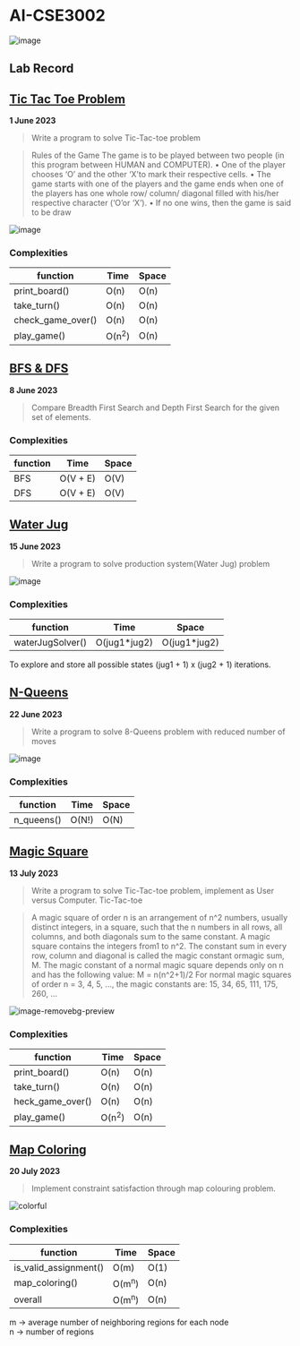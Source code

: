 # AI-CSE3002
![image](https://github.com/Rajkanwars15/AI-CSE3002/assets/89787756/72dc1a2f-f06c-4719-899c-98900f7f0687)

## Lab Record

## [Tic Tac Toe Problem](tictactoe.py)
**1 June 2023**
> Write a program to solve Tic-Tac-toe problem

> Rules of the Game
 The game is to be played between two people (in this program between HUMAN and COMPUTER). • One of the player chooses ‘O’ and the other ‘X’to mark their respective cells. • The game starts with one of the players and the game ends when one of the players has one whole row/ column/ diagonal filled with his/her respective character (‘O’or ‘X’). • If no one wins, then the game is said to be draw

![image](https://github.com/Rajkanwars15/AI-CSE3002/assets/89787756/27ea1be3-c1d5-444d-b41a-0a0f75f17476)


### Complexities
| function          | Time             | Space |
|-------------------|------------------| ----- |
| print_board()     | O(n)             | O(n) |
| take_turn()       | O(n)             | O(n) |
| check_game_over() | O(n)             | O(n) |
| play_game()       | O(n<sup>2</sup>) | O(n) |

## [BFS & DFS](bfsdfs.py)
**8 June 2023**
> Compare Breadth First Search and Depth First Search for the given set of elements.

### Complexities
| function | Time     | Space |
|----------|----------|-------|
| BFS      | O(V + E) | O(V)  |
| DFS      | O(V + E) | O(V)  |

## [Water Jug](waterjug.py)
**15 June 2023**
> Write a program to solve production system(Water Jug) problem

![image](https://github.com/Rajkanwars15/AI-CSE3002/assets/89787756/7b234965-3ec1-4254-9d6f-b7653cea1de6)


### Complexities
| function         | Time         | Space |
|------------------|--------------|-------|
| waterJugSolver() | O(jug1*jug2) | O(jug1*jug2)  |
To explore and store all possible states (jug1 + 1) x (jug2 + 1) iterations.

## [N-Queens](nqueen.py)
**22 June 2023**
> Write a program to solve 8-Queens problem with reduced number of moves

![image](https://github.com/Rajkanwars15/AI-CSE3002/assets/89787756/38411398-9aa1-46ef-9650-6972753dd050)


### Complexities
| function         | Time  | Space |
|------------------|-------|-------|
| n_queens() | O(N!) | O(N)  |

## [Magic Square](magicSquare.py)
**13 July 2023**
> Write a program to solve Tic-Tac-toe problem, implement as User versus Computer. Tic-Tac-toe

> A magic square of order n is an arrangement of n^2 numbers, usually distinct integers, in a square, such that the n numbers in all rows, all columns, and both diagonals sum to the same constant. A magic square contains the integers from1 to n^2.
The constant sum in every row, column and diagonal is called the magic constant ormagic sum, M. The magic constant of a normal magic square depends only on n and has the following value:
M = n(n^2+1)/2
For normal magic squares of order n = 3, 4, 5, ...,
the magic constants are: 15, 34, 65, 111, 175, 260, ...

![image-removebg-preview](https://github.com/Rajkanwars15/AI-CSE3002/assets/89787756/22691cef-6e76-4ceb-a835-75f6f635eb83)

### Complexities
| function        | Time             | Space |
|-----------------|------------------| ----- |
| print_board()   | O(n)             | O(n) |
| take_turn()     | O(n)             | O(n) |
| heck_game_over() | O(n)             | O(n) |
| play_game()     | O(n<sup>2</sup>) | O(n) |

## [Map Coloring](mapColoring.py)
**20 July 2023**
> Implement constraint satisfaction through map colouring problem.

![colorful](https://github.com/Rajkanwars15/AI-CSE3002/assets/89787756/3437b24b-4a3b-42f8-bbf0-08669bacd607)


### Complexities
| function            | Time             | Space |
|---------------------|------------------|-------|
| is_valid_assignment() | O(m)             | O(1)  |
| map_coloring()      | O(m<sup>n</sup>) | O(n)  |
| overall             | O(m<sup>n</sup>) | O(n)  |
m -> average number of neighboring regions for each node </br>
n -> number of regions
